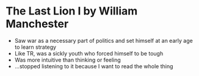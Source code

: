 
# The Last Lion I by William Manchester

* Saw war as a necessary part of politics and set himself at an early age to learn strategy
* Like TR, was a sickly youth who forced himself to be tough 
* Was more intuitive than thinking or feeling 
* ...stopped listening to it because I want to read the whole thing



